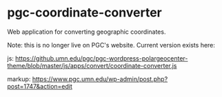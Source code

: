 # pgc-coordinate-converter
Web application for converting geographic coordinates.

Note: this is no longer live on PGC's website. Current version exists here:

js: https://github.umn.edu/pgc/pgc-wordpress-polargeocenter-theme/blob/master/js/apps/convert/coordinate-converter.js

markup: https://www.pgc.umn.edu/wp-admin/post.php?post=1747&action=edit

